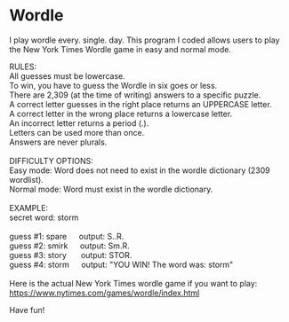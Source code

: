 # Wordle

I play wordle every. single. day. This program I coded allows users to play the New York Times Wordle game in easy and normal mode. 


RULES:\
All guesses must be lowercase.\
To win, you have to guess the Wordle in six goes or less.\
There are 2,309 (at the time of writing) answers to a specific puzzle.\
A correct letter guesses in the right place returns an UPPERCASE letter.\
A correct letter in the wrong place returns a lowercase letter.\
An incorrect letter returns a period (.).\
Letters can be used more than once.\
Answers are never plurals.\
\
DIFFICULTY OPTIONS:\
Easy mode: Word does not need to exist in the wordle dictionary (2309 wordlist).\
Normal mode: Word must exist in the wordle dictionary.\
\
EXAMPLE:\
secret word: storm\
\
guess #1: spare
&emsp;
output: S..R.\
guess #2: smirk
&emsp;
output: Sm.R.\
guess #3: story
&emsp;&nbsp;
output: STOR.\
guess #4: storm
&emsp;
output: "YOU WIN! The word was: storm"\
\
Here is the actual New York Times wordle game if you want to play:\
https://www.nytimes.com/games/wordle/index.html

Have fun!


